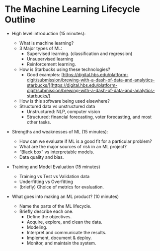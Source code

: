 # The Machine Learning Lifecycle Outline

*   High level introduction (15 minutes): 
    *   What is machine learning?
    *   3 Major types of ML:
        *   Supervised learning. (classification and regression)
        *   Unsupervised learning
        *   Reinforcement learning.
    *   How is Starbucks using these technologies? 
        *   Good examples: [https://digital.hbs.edu/platform-digit/submission/brewing-with-a-dash-of-data-and-analytics-starbucks/](https://digital.hbs.edu/platform-digit/submission/brewing-with-a-dash-of-data-and-analytics-starbucks/)
    *   How is this software being used elsewhere?
    *   Structured data vs unstructured data
        *   Unstructured: NLP, computer vision
        *   Structured: financial forecasting, voter forecasting, and most other tasks.  

*   Strengths and weaknesses of ML (15 minutes):
    *   How can we evaluate if ML is a good fit for a particular problem?
    *   What are the major sources of risk in an ML project?
    *   “Black box” vs interpretable models. 
    *   Data quality and bias.  

* Training and Model Evaluation (15 minutes)
    * Training vs Test vs Validation data
    * Underfitting vs Overfitting
    * (briefly) Choice of metrics for evaluation.

*   What goes into making an ML product? (10 minutes)
    *   Name the parts of the ML lifecycle.
    *   Briefly describe each one.
        *   Define the objectives.
        *   Acquire, explore, and clean the data.
        *   Modeling.
        *   Interpret and communicate the results.
        *   Implement, document & deploy.
        *   Monitor, and maintain the system.  

